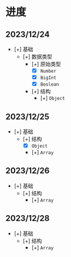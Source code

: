 # 进度

## 2023/12/24
- [+] 基础
  - [+] 数据类型
    - [+] 原始类型
      - [x] `Number`
      - [x] `BigInt`
      - [x] `Boolean`
    - [+] 结构
      - [+] `Object`

## 2023/12/25
- [+] 基础
    - [+] 结构
      - [x] `Object`
      - [+] `Array`

## 2023/12/26
- [+] 基础
    - [+] 结构
      - [+] `Array`

## 2023/12/28
- [+] 基础
    - [+] 结构
      - [+] `Array`